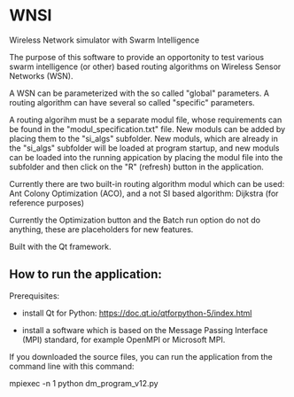 # WNSI
Wireless Network simulator with Swarm Intelligence

The purpose of this software to provide an opportonity to test various swarm intelligence (or other) based routing algorithms on Wireless Sensor Networks (WSN).

A WSN can be parameterized with the so called "global" parameters. A routing algorithm can have several so called "specific" parameters.

A routing algorihm must be a separate modul file, whose requirements can be found in the "modul_specification.txt" file. New moduls can be added by placing them to the "si_algs" subfolder. New moduls, which are already in the "si_algs" subfolder will be loaded at program startup, and new moduls can be loaded into the running appication by placing the modul file into the subfolder and then click on the "R" (refresh) button in the application.

Currently there are two built-in routing algorithm modul which can be used: Ant Colony Optimization (ACO), and a not SI based algorithm: Dijkstra (for reference purposes)

Currently the Optimization button and the Batch run option do not do anything, these are placeholders for new features.

Built with the Qt framework.

## How to run the application:
Prerequisites:

- install Qt for Python: https://doc.qt.io/qtforpython-5/index.html

- install a software which is based on the Message Passing Interface (MPI) standard, for example OpenMPI or Microsoft MPI.

If you downloaded the source files, you can run the application from the command line with this command:

mpiexec -n 1 python dm_program_v12.py
